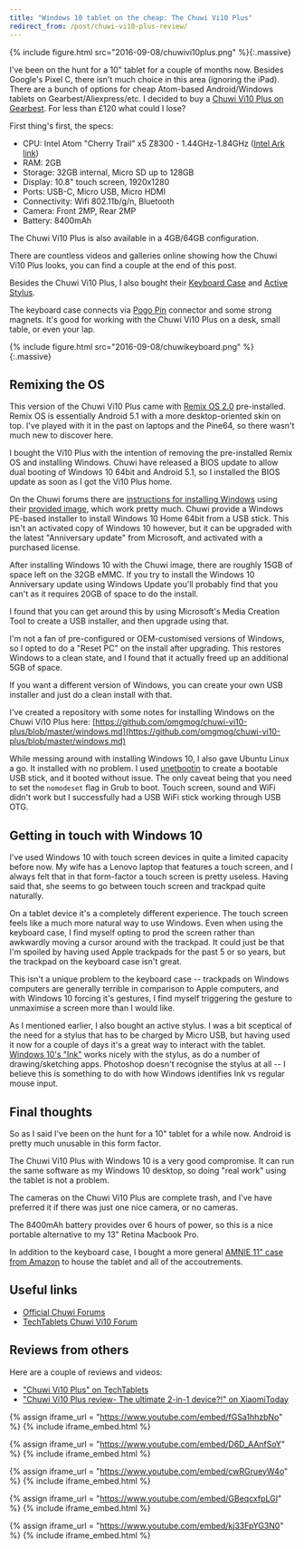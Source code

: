 ```yaml
---
title: "Windows 10 tablet on the cheap: The Chuwi Vi10 Plus"
redirect_from: /post/chuwi-vi10-plus-review/
---
```


{% include figure.html src="2016-09-08/chuwivi10plus.png" %}{:.massive}

I've been on the hunt for a 10" tablet for a couple of months now. Besides Google's Pixel C, there isn't much choice in this area (ignoring the iPad). There are a bunch of options for cheap Atom-based Android/Windows tablets on Gearbest/Aliexpress/etc. I decided to buy a [Chuwi Vi10 Plus on Gearbest](http://www.gearbest.com/tablet-pcs/pp_413825.html). For less than £120 what could I lose?

<!-- more -->

First thing's first, the specs:

- CPU: Intel Atom "Cherry Trail" x5 Z8300 - 1.44GHz-1.84GHz ([Intel Ark link](http://ark.intel.com/products/87383/Intel-Atom-x5-Z8300-Processor-2M-Cache-up-to-1_84-GHz?q=Z8300))
- RAM: 2GB
- Storage: 32GB internal, Micro SD up to 128GB
- Display: 10.8" touch screen, 1920x1280
- Ports: USB-C, Micro USB, Micro HDMI
- Connectivity: Wifi 802.11b/g/n, Bluetooth
- Camera: Front 2MP, Rear 2MP
- Battery: 8400mAh

The Chuwi Vi10 Plus is also available in a 4GB/64GB configuration.

There are countless videos and galleries online showing how the Chuwi Vi10 Plus looks, you can find a couple at the end of this post.

Besides the Chuwi Vi10 Plus, I also bought their [Keyboard Case](http://www.gearbest.com/tablet-accessories/pp_424390.html) and [Active Stylus](http://www.gearbest.com/tablet-accessories/pp_435776.html).

The keyboard case connects via [Pogo Pin](https://en.wikipedia.org/wiki/Pogo_pin) connector and some strong magnets. It's good for working with the Chuwi Vi10 Plus on a desk, small table, or even your lap.

{% include figure.html src="2016-09-08/chuwikeyboard.png" %}{:.massive}

## Remixing the OS

This version of the Chuwi Vi10 Plus came with [Remix OS 2.0](http://www.jide.com/remixos) pre-installed. Remix OS is essentially Android 5.1 with a more desktop-oriented skin on top. I've played with it in the past on laptops and the Pine64, so there wasn't much new to discover here.

I bought the Vi10 Plus with the intention of removing the pre-installed Remix OS and installing Windows. Chuwi have released a BIOS update to allow dual booting of Windows 10 64bit and Android 5.1, so I installed the BIOS update as soon as I got the Vi10 Plus home.

On the Chuwi forums there are [instructions for installing Windows](http://forum.chuwi.com/thread-2254-1-1.html) using their [provided image](http://forum.chuwi.com/thread-2116-1-1.html), which work pretty much. Chuwi provide a Windows PE-based installer to install Windows 10 Home 64bit from a USB stick. This isn't an activated copy of Windows 10 however, but it can be upgraded with the latest "Anniversary update" from Microsoft, and activated with a purchased license.

After installing Windows 10 with the Chuwi image, there are roughly 15GB of space left on the 32GB eMMC. If you try to install the Windows 10 Anniversary update using Windows Update you'll probably find that you can't as it requires 20GB of space to do the install.

I found that you can get around this by using Microsoft's Media Creation Tool to create a USB installer, and then upgrade using that.

I'm not a fan of pre-configured or OEM-customised versions of Windows, so I opted to do a "Reset PC" on the install after upgrading. This restores Windows to a clean state, and I found that it actually freed up an additional 5GB of space.

If you want a different version of Windows, you can create your own USB installer and just do a clean install with that.

I've created a repository with some notes for installing Windows on the Chuwi Vi10 Plus here: [https://github.com/omgmog/chuwi-vi10-plus/blob/master/windows.md](https://github.com/omgmog/chuwi-vi10-plus/blob/master/windows.md)

While messing around with installing Windows 10, I also gave Ubuntu Linux a go. It installed with no problem. I used [unetbootin](https://unetbootin.github.io/) to create a bootable USB stick, and it booted without issue. The only caveat being that you need to set the `nomodeset` flag in Grub to boot. Touch screen, sound and WiFi didn't work but I successfully had a USB WiFi stick working through USB OTG.

## Getting in touch with Windows 10

I've used Windows 10 with touch screen devices in quite a limited capacity before now. My wife has a Lenovo laptop that features a touch screen, and I always felt that in that form-factor a touch screen is pretty useless. Having said that, she seems to go between touch screen and trackpad quite naturally.

On a tablet device it's a completely different experience. The touch screen feels like a much more natural way to use Windows. Even when using the keyboard case, I find myself opting to prod the screen rather than awkwardly moving a cursor around with the trackpad. It could just be that I'm spoiled by having used Apple trackpads for the past 5 or so years, but the trackpad on the keyboard case isn't great.

This isn't a unique problem to the keyboard case -- trackpads on Windows computers are generally terrible in comparison to Apple computers, and with Windows 10 forcing it's gestures, I find myself triggering the gesture to unmaximise a screen more than I would like.

As I mentioned earlier, I also bought an active stylus. I was a bit sceptical of the need for a stylus that has to be charged by Micro USB, but having used it now for a couple of days it's a great way to interact with the tablet. [Windows 10's "Ink"](https://blogs.windows.com/windowsexperience/2016/04/22/a-closer-look-at-windows-ink/) works nicely with the stylus, as do a number of drawing/sketching apps. Photoshop doesn't recognise the stylus at all -- I believe this is something to do with how Windows identifies Ink vs regular mouse input.

## Final thoughts

So as I said I've been on the hunt for a 10" tablet for a while now. Android is pretty much unusable in this form factor.

The Chuwi Vi10 Plus with Windows 10 is a very good compromise. It can run the same software as my Windows 10 desktop, so doing "real work" using the tablet is not a problem.

The cameras on the Chuwi Vi10 Plus are complete trash, and I've have preferred it if there was just one nice camera, or no cameras.

The 8400mAh battery provides over 6 hours of power, so this is a nice portable alternative to my 13" Retina Macbook Pro.

In addition to the keyboard case, I bought a more general [AMNIE 11" case from Amazon](http://amzn.to/2c1yvX4) to house the tablet and all of the accoutrements.

## Useful links

- [Official Chuwi Forums](http://forum.chuwi.com/)
- [TechTablets Chuwi Vi10 Forum](http://techtablets.com/forum/forums/chuwi/chuwi-vi10-dual-os-discussion/)

## Reviews from others

Here are a couple of reviews and videos:

- ["Chuwi Vi10 Plus" on TechTablets](http://techtablets.com/chuwi-vi10-plus/)
- ["Chuwi Vi10 Plus review- The ultimate 2-in-1 device?!" on XiaomiToday](http://www.xiaomitoday.com/chuwi-vi10-plus-ultimate-2-in-1-device/)


{% assign iframe_url = "https://www.youtube.com/embed/fGSa1hhzbNo" %}
{% include iframe_embed.html %}

{% assign iframe_url = "https://www.youtube.com/embed/D6D_AAnfSoY" %}
{% include iframe_embed.html %}

{% assign iframe_url = "https://www.youtube.com/embed/cwRGrueyW4o" %}
{% include iframe_embed.html %}

{% assign iframe_url = "https://www.youtube.com/embed/GBeqcxfpLGI" %}
{% include iframe_embed.html %}

{% assign iframe_url = "https://www.youtube.com/embed/kj33FpYG3N0" %}
{% include iframe_embed.html %}









